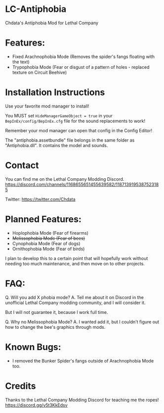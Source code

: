 # LC-Antiphobia
 Chdata's Antiphobia Mod for Lethal Company

# Features:
- Fixed Arachnophobia Mode (Removes the spider's fangs floating with the text)
- Trypophobia Mode (Fear or disgust of a pattern of holes - replaced texture on Circuit Beehive)

# Installation Instructions
Use your favorite mod manager to install!

You MUST set `HideManagerGameObject = true` in your `BepInEx/config/BepInEx.cfg` file for the sound replacements to work!

Remember your mod manager can open that config in the Config Editor!

The "antiphobia.assetbundle" file belongs in the same folder as "Antiphobia.dll". It contains the model and sounds.

# Contact
You can find me on the Lethal Company Modding Discord. https://discord.com/channels/1168655651455639582/1187139195387523185

Twitter: https://twitter.com/Chdata

# Planned Features:
- Hoplophobia Mode (Fear of firearms)
- ~~Melissophobia Mode (Fear of bees)~~
- Cynophobia Mode (Fear of dogs)
- Ornithophobia Mode (Fear of birds)

I plan to develop this to a certain point that will hopefully work without needing too much maintenance, and then move on to other projects.

# FAQ:
Q. Will you add X phobia mode?
A. Tell me about it on Discord in the unofficial Lethal Company modding community, and I will consider it.

But I will not guarantee it, because I work full time.

Q. Why no Melissophobia Mode?
A. I wanted add it, but I couldn't figure out how to change the bee's graphics through mods.

# Known Bugs:
- I removed the Bunker Spider's fangs outside of Arachnophobia Mode too.

# Credits
Thanks to the Lethal Company Modding Discord for teaching me the ropes!
https://discord.gg/v5t3KkEdsv

